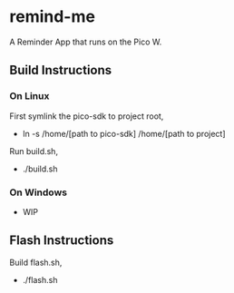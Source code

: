 # remind-me
A Reminder App that runs on the Pico W.

## Build Instructions

### On Linux

First symlink the pico-sdk to project root,
* ln -s /home/[path to pico-sdk] /home/[path to project]

Run build.sh,
* ./build.sh

### On Windows

* WIP

## Flash Instructions

Build flash.sh,
* ./flash.sh
